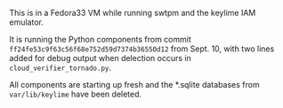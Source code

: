 This is in a Fedora33 VM while running swtpm and the keylime IAM emulator.

It is running the Python components from commit `ff24fe53c9f63c56f68e752d59d7374b36550d12` from Sept. 10,
with two lines added for debug output when delection occurs in `cloud_verifier_tornado.py`.

All components are starting up fresh and the \*.sqlite databases from `var/lib/keylime` have been deleted.
